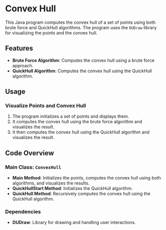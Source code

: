 # Convex Hull

This Java program computes the convex hull of a set of points using both brute force and QuickHull algorithms. The program uses the `DUDraw` library for visualizing the points and the convex hull.

## Features

- **Brute Force Algorithm**: Computes the convex hull using a brute force approach.
- **QuickHull Algorithm**: Computes the convex hull using the QuickHull algorithm.

## Usage

### Visualize Points and Convex Hull

1. The program initializes a set of points and displays them.
2. It computes the convex hull using the brute force algorithm and visualizes the result.
3. It then computes the convex hull using the QuickHull algorithm and visualizes the result.

## Code Overview

### Main Class: `ConvexHull`

- **Main Method**: Initializes the points, computes the convex hull using both algorithms, and visualizes the results.
- **QuickHullStart Method**: Initializes the QuickHull algorithm.
- **QuickHull Method**: Recursively computes the convex hull using the QuickHull algorithm.

### Dependencies

- **DUDraw**: Library for drawing and handling user interactions.
